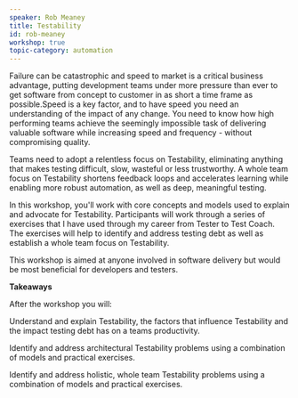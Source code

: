 ```yaml
---
speaker: Rob Meaney
title: Testability
id: rob-meaney
workshop: true
topic-category: automation
---
```

Failure can be catastrophic and speed to market is a critical business advantage, putting development teams under more
pressure than ever to get software from concept to customer in as short a time frame as possible.Speed is a key factor,
and to have speed you need an understanding of the impact of any change.
You need to know how high performing teams achieve the seemingly impossible task of delivering valuable software while
increasing speed and frequency - without compromising quality.

Teams need to adopt a relentless focus on Testability, eliminating anything that makes testing difficult, slow, wasteful or less trustworthy.
A whole team focus on Testability shortens feedback loops and accelerates learning while enabling more robust
automation, as well as deep, meaningful testing.

In this workshop, you'll work with core concepts and models used to explain and advocate for Testability. Participants
will work through a series of exercises that I have used through my career from Tester to Test Coach. The exercises will
help to identify and address testing debt as well as establish a whole team focus on Testability.

This workshop is aimed at anyone involved in software delivery but would be most beneficial for developers and testers.

**Takeaways** 

After the workshop you will:

Understand and explain Testability, the factors that influence Testability and the impact testing debt has on a teams
productivity.

Identify and address architectural Testability problems using a combination of models and practical exercises.

Identify and address holistic, whole team Testability problems using a combination of models and practical exercises.

